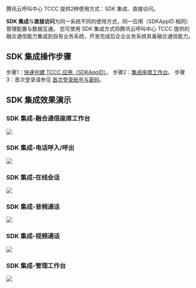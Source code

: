 腾讯云呼叫中心 TCCC 提供2种使用方式：SDK 集成、直接访问。

**SDK 集成**与**直接访问**为同一系统不同的使用方式，同一应用（SDKAppID 相同）管理配置与数据互通。
您可使用 SDK 集成方式将腾讯云呼叫中心 TCCC 提供的融合通信能力集成到自有业务系统，开发完成后企业业务系统具备融合通信能力。
## SDK 集成操作步骤
步骤1：[快速创建 TCCC 应用（SDKAppID）](https://cloud.tencent.com/document/product/679/73494)。
步骤2：[集成座席工作台](https://cloud.tencent.com/document/product/679/72042)。
步骤3：首次登录请参见 [首次登录账号与密码](https://cloud.tencent.com/document/product/679/73497)。
## SDK 集成效果演示
### SDK 集成-融合通信座席工作台
![](https://qcloudimg.tencent-cloud.cn/raw/38eee47ae9916bd5dab6e47d55be43a7.png)
### SDK 集成-电话呼入/呼出
![](https://qcloudimg.tencent-cloud.cn/raw/b78f6b8347145e3e26b05fbc5077967b.png)
### SDK 集成-在线会话
![](https://qcloudimg.tencent-cloud.cn/raw/738bfa69ff4264b7180b68cea8f6d43b.png)
### SDK 集成-音频通话
![](https://qcloudimg.tencent-cloud.cn/raw/25d1c4749070f24ef6b56977e4be499b.png)
### SDK 集成-视频通话
![](https://qcloudimg.tencent-cloud.cn/raw/2e747474050b9a957bcd0ad686ebd33d.png)
### SDK 集成-管理工作台
![](https://qcloudimg.tencent-cloud.cn/raw/f3f2d15360533420648a69dfbd944662.png)
